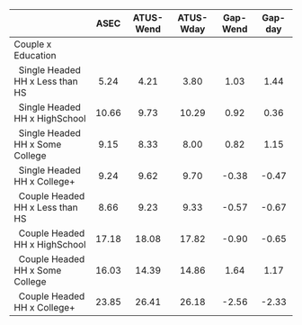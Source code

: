 
|                      |         ASEC |    ATUS-Wend |    ATUS-Wday |     Gap-Wend |      Gap-day |
| -------------------- | :----------: | :----------: | :----------: | :----------: | :----------: |
| Couple x Education   |              |              |              |              |              |
| &nbsp;&nbsp;Single Headed HH x Less than HS |         5.24 |         4.21 |         3.80 |         1.03 |         1.44 |
| &nbsp;&nbsp;Single Headed HH x HighSchool |        10.66 |         9.73 |        10.29 |         0.92 |         0.36 |
| &nbsp;&nbsp;Single Headed HH x Some College |         9.15 |         8.33 |         8.00 |         0.82 |         1.15 |
| &nbsp;&nbsp;Single Headed HH x College+ |         9.24 |         9.62 |         9.70 |        -0.38 |        -0.47 |
| &nbsp;&nbsp;Couple Headed HH x Less than HS |         8.66 |         9.23 |         9.33 |        -0.57 |        -0.67 |
| &nbsp;&nbsp;Couple Headed HH x HighSchool |        17.18 |        18.08 |        17.82 |        -0.90 |        -0.65 |
| &nbsp;&nbsp;Couple Headed HH x Some College |        16.03 |        14.39 |        14.86 |         1.64 |         1.17 |
| &nbsp;&nbsp;Couple Headed HH x College+ |        23.85 |        26.41 |        26.18 |        -2.56 |        -2.33 |

